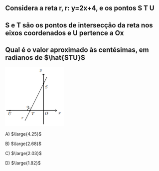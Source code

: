 ## Considera a reta r, r: y=2x+4, e os pontos S T U
## S e T são os pontos de intersecção da reta nos eixos coordenados e U pertence a Ox
## Qual é o valor aproximado às centésimas, em radianos de $\hat{STU}$
![Alt text](image.png)

A) $\large{4.25}$

B) $\large{2.68}$

C) $\large{2.03}$

D) $\large{1.82}$